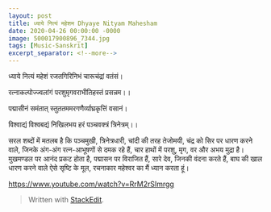 ```yaml
---
layout: post
title: ध्याये नित्यं महेशम Dhyaye Nityam Mahesham
date: 2020-04-26 00:00:00 -0000
image: 500017900896_7344.jpg
tags: [Music-Sanskrit]
excerpt_separator: <!--more-->
---
```

 <!--more-->

ध्याये नित्यं महेशं रजतगिरिनिभं चारूचंद्रां वतंसं।

रत्नाकल्पोज्ज्वलांगं परशुमृगवराभीतिहस्तं प्रसन्नम।।

पद्मासीनं समंतात् स्तुततममरगणैर्व्याघ्रकृत्तिं वसानं।

विश्वाद्यं विश्वबद्यं निखिलभय हरं पञ्चवक्त्रं त्रिनेत्रम्।।

सरल शब्दों में मतलब है कि पञ्चमुखी, त्रिनेत्रधारी, चांदी की तरह तेजोमयी, चंद्र को सिर पर धारण करने वाले, जिनके अंग-अंग रत्न-आभूषणों से दमक रहे हैं, चार हाथों में परशु, मृग, वर और अभय मुद्रा है। मुखमण्डल पर आनंद प्रकट होता है, पद्मासन पर विराजित हैं, सारे देव, जिनकी वंदना करते हैं, बाघ की खाल धारण करने वाले ऐसे सृष्टि के मूल, रचनाकार महेश्वर का मैं ध्यान करता हूं।



﻿https://www.youtube.com/watch?v=RrM2rSImrgg


> Written with [StackEdit](https://stackedit.io/).
